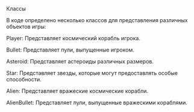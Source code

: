 Классы

В коде определено несколько классов для представления различных объектов игры:

Player: Представляет космический корабль игрока. 

Bullet: Представляет пули, выпущенные игроком.

Asteroid: Представляет астероиды различных размеров.

Star: Представляет звезды, которые могут предоставлять особые способности.

Alien: Представляет вражеские космические корабли.

AlienBullet: Представляет пули, выпущенные вражескими кораблями.
